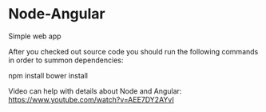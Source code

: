 # Node-Angular
Simple web app

After you checked out source code you should run the following commands in order to summon dependencies:

npm install
bower install


Video can help with details about Node and Angular:
https://www.youtube.com/watch?v=AEE7DY2AYvI

